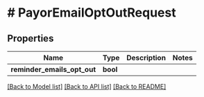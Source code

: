 # # PayorEmailOptOutRequest

## Properties

Name | Type | Description | Notes
------------ | ------------- | ------------- | -------------
**reminder_emails_opt_out** | **bool** |  | 

[[Back to Model list]](../../README.md#documentation-for-models) [[Back to API list]](../../README.md#documentation-for-api-endpoints) [[Back to README]](../../README.md)


